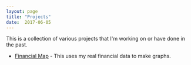 ```yaml
---
layout: page
title: "Projects"
date:  2017-06-05
---
```


This is a collection of various projects that I'm working on or have done in the past.

<ul class='projects'>
    <li class='project-listing'>
      <a class='title' href='financial_map'>Financial Map</a> - This uses my real financial data to make graphs.
    </li>
</ul>
